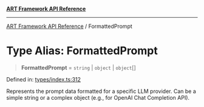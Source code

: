 [**ART Framework API Reference**](../README.md)

***

[ART Framework API Reference](../README.md) / FormattedPrompt

# Type Alias: FormattedPrompt

> **FormattedPrompt** = `string` \| `object` \| `object`[]

Defined in: [types/index.ts:312](https://github.com/hashangit/ART/blob/f2c01fe8faa76ca4df3209539d95509aac02e476/src/types/index.ts#L312)

Represents the prompt data formatted for a specific LLM provider.
Can be a simple string or a complex object (e.g., for OpenAI Chat Completion API).
